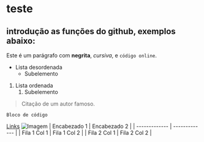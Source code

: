 # teste
## introdução as funções do github, exemplos abaixo:
Este é um parágrafo com **negrita**, *cursiva*, e `código online`.
- Lista desordenada
   - Subelemento
1. Lista ordenada
    1. Subelemento
> Citação de um autor famoso.
```
Bloco de código
```
[Links](https://www.lexaloffle.com/pico-8.php)
![Imagem](https://upload.wikimedia.org/wikipedia/commons/thumb/3/34/Hydrochoeris_hydrochaeris_in_Brazil_in_Petr%C3%B3polis%2C_Rio_de_Janeiro%2C_Brazil_09.jpg/280px-Hydrochoeris_hydrochaeris_in_Brazil_in_Petr%C3%B3polis%2C_Rio_de_Janeiro%2C_Brazil_09.jpg)
| Encabezado 1 | Encabezado 2 | 
| ------------- | ------------- | 
| Fila 1 Col 1  | Fila 1 Col 2  | 
| Fila 2 Col 1  | Fila 2 Col 2  |
